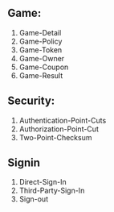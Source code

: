 ## Game:
1. Game-Detail
2. Game-Policy
3. Game-Token
4. Game-Owner
5. Game-Coupon
6. Game-Result
## Security:
1. Authentication-Point-Cuts
2. Authorization-Point-Cut
3. Two-Point-Checksum
## Signin
1. Direct-Sign-In
2. Third-Party-Sign-In
3. Sign-out
